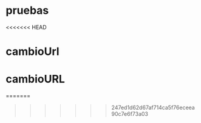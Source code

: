 # pruebas
<<<<<<< HEAD
# cambioUrl
# cambioURL
=======
>>>>>>> 247ed1d62d67af714ca5f76eceea90c7e6f73a03
